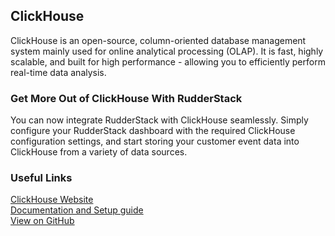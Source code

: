 ## ClickHouse

ClickHouse is an open-source, column-oriented database management system mainly used for online analytical processing (OLAP). It is fast, highly scalable, and built for high performance - allowing you to efficiently perform real-time data analysis.

### Get More Out of ClickHouse With RudderStack

You can now integrate RudderStack with ClickHouse seamlessly. Simply configure your RudderStack dashboard with the required ClickHouse configuration settings, and start storing your customer event data into ClickHouse from a variety of data sources.

### Useful Links

[ClickHouse Website][]  
[Documentation and Setup guide][]  
[View on GitHub][]

[//]: # "These are reference links used in the body of this note and get stripped out when the markdown processor does its job. There is no need to format nicely because it shouldn't be seen. Thanks SO - http://stackoverflow.com/questions/4823468/store-comments-in-markdown-syntax"
[clickhouse website]: https://clickhouse.tech/
[documentation and setup guide]: https://docs.rudderstack.com/data-warehouse-integrations/clickhouse
[view on github]: https://github.com/rudderlabs/rudder-transformer/tree/master/v0/destinations/clickhouse
